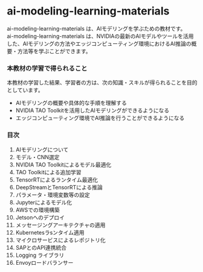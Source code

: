 # ai-modeling-learning-materials
ai-modeling-learning-materials は、AIモデリングを学ぶための教材です。  
ai-modeling-learning-materials は、NVIDIAの最新のAIモデルやツールを活用した、AIモデリングの方法やエッジコンピューティング環境におけるAI推論の概要・方法等を学ぶことができます。

### 本教材の学習で得られること
本教材の学習した結果、学習者の方は、次の知識・スキルが得られることを目的としています。

* AIモデリングの概要や具体的な手順を理解する
* NVIDIA TAO Toolkitを活用したAIモデリングができるようになる
* エッジコンピューティング環境でAI推論を行うことができるようになる

### 目次
1. AIモデリングについて
2. モデル・CNN選定
3. NVIDIA TAO Toolkitによるモデル最適化
4. TAO Toolkitによる追加学習
5. TensorRTによるランタイム最適化　
6. DeepStreamとTensorRTによる推論
7. パラメータ・環境変数等の設定
8. Jupyterによるモデル化
9. AWSでの環境構築
10. Jetsonへのデプロイ
11. メッセージングアーキテクチャの適用
12. Kubernetesラsンタイム適用
13. マイクロサービスによるレポジトリ化
14. SAPとのAPI連携統合
15. Logging ライブラリ
16. Envoyロードバランサー



